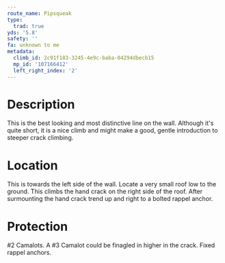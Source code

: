 ```yaml
---
route_name: Pipsqueak
type:
  trad: true
yds: '5.8'
safety: ''
fa: unknown to me
metadata:
  climb_id: 2c91f183-3245-4e9c-baba-04294dbecb15
  mp_id: '107166412'
  left_right_index: '2'
---
```

# Description
This is the best looking and most distinctive line on the wall. Although it's quite short, it is a nice climb and might make a good, gentle introduction to steeper crack climbing.

# Location
This is towards the left side of the wall. Locate a very small roof low to the ground. This climbs the hand crack on the right side of the roof. After surmounting the hand crack trend up and right to a bolted rappel anchor.

# Protection
#2 Camalots. A #3 Camalot could be finagled in higher in the crack. Fixed rappel anchors.

